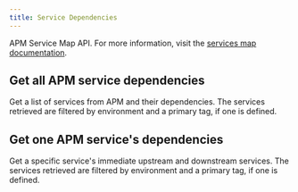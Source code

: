 ```yaml
---
title: Service Dependencies
---
```

APM Service Map API. For more information, visit
the [services map documentation](https://docs.datadoghq.com/tracing/visualization/services_map/).

## Get all APM service dependencies

Get a list of services from APM and their dependencies. The services retrieved are filtered by environment and a
primary tag, if one is defined.

## Get one APM service's dependencies

Get a specific service's immediate upstream and downstream services.
The services retrieved are filtered by environment and a primary tag, if one is defined.

